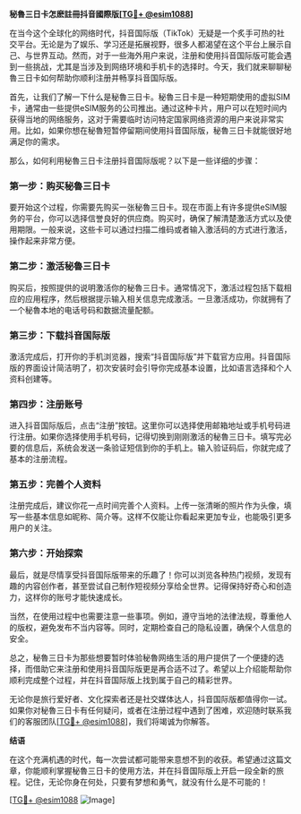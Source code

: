 **秘魯三日卡怎麽註冊抖音國際版[[TG💪+ @esim1088](https://t.me/s/esim1088)]**

在当今这个全球化的网络时代，抖音国际版（TikTok）无疑是一个炙手可热的社交平台。无论是为了娱乐、学习还是拓展视野，很多人都渴望在这个平台上展示自己、与世界互动。然而，对于一些海外用户来说，注册和使用抖音国际版可能会遇到一些挑战，尤其是当涉及到网络环境和手机卡的选择时。今天，我们就来聊聊秘魯三日卡如何帮助你顺利注册并畅享抖音国际版。

首先，让我们了解一下什么是秘魯三日卡。秘魯三日卡是一种短期使用的虚拟SIM卡，通常由一些提供eSIM服务的公司推出。通过这种卡片，用户可以在短时间内获得当地的网络服务，这对于需要临时访问特定国家网络资源的用户来说非常实用。比如，如果你想在秘魯短暂停留期间使用抖音国际版，秘魯三日卡就能很好地满足你的需求。

那么，如何利用秘魯三日卡注册抖音国际版呢？以下是一些详细的步骤：

### 第一步：购买秘魯三日卡

要开始这个过程，你需要先购买一张秘魯三日卡。现在市面上有许多提供eSIM服务的平台，你可以选择信誉良好的供应商。购买时，确保了解清楚激活方式以及使用期限。一般来说，这些卡可以通过扫描二维码或者输入激活码的方式进行激活，操作起来非常方便。

### 第二步：激活秘魯三日卡

购买后，按照提供的说明激活你的秘魯三日卡。通常情况下，激活过程包括下载相应的应用程序，然后根据提示输入相关信息完成激活。一旦激活成功，你就拥有了一个秘魯本地的电话号码和数据流量配额。

### 第三步：下载抖音国际版

激活完成后，打开你的手机浏览器，搜索“抖音国际版”并下载官方应用。抖音国际版的界面设计简洁明了，初次安装时会引导你完成基本设置，比如语言选择和个人资料创建等。

### 第四步：注册账号

进入抖音国际版后，点击“注册”按钮。这里你可以选择使用邮箱地址或手机号码进行注册。如果你选择使用手机号码，记得切换到刚刚激活的秘魯三日卡。填写完必要的信息后，系统会发送一条验证短信到你的手机上。输入验证码后，你就完成了基本的注册流程。

### 第五步：完善个人资料

注册完成后，建议你花一点时间完善个人资料。上传一张清晰的照片作为头像，填写一些基本信息如昵称、简介等。这样不仅能让你看起来更加专业，也能吸引更多用户的关注。

### 第六步：开始探索

最后，就是尽情享受抖音国际版带来的乐趣了！你可以浏览各种热门视频，发现有趣的内容创作者，甚至尝试自己制作短视频分享给全世界。记得保持好奇心和创造力，这样你的账号才能快速成长。

当然，在使用过程中也需要注意一些事项。例如，遵守当地的法律法规，尊重他人的版权，避免发布不当内容等。同时，定期检查自己的隐私设置，确保个人信息的安全。

总之，秘魯三日卡为那些想要暂时体验秘魯网络生活的用户提供了一个便捷的选择，而借助它来注册和使用抖音国际版更是再合适不过了。希望以上介绍能帮助你顺利完成整个过程，并在抖音国际版上找到属于自己的精彩世界。

无论你是旅行爱好者、文化探索者还是社交媒体达人，抖音国际版都值得你一试。如果你对秘魯三日卡有任何疑问，或者在注册过程中遇到了困难，欢迎随时联系我们的客服团队[[TG💪+ @esim1088](https://t.me/s/esim1088)]，我们将竭诚为你解答。

**结语**

在这个充满机遇的时代，每一次尝试都可能带来意想不到的收获。希望通过这篇文章，你能顺利掌握秘魯三日卡的使用方法，并在抖音国际版上开启一段全新的旅程。记住，无论你身在何处，只要有梦想和勇气，就没有什么是不可能的！

[[TG💪+ @esim1088](https://t.me/s/esim1088) ![Image](https://i.postimg.cc/4NQfJmqS/Snipaste-2025-05-13-00-14-12.png)]